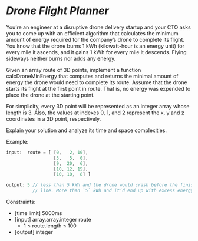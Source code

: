 # *Drone Flight Planner*

You’re an engineer at a disruptive drone delivery startup
and your CTO asks you to come up with an efficient algorithm that
calculates the minimum amount of energy required for the company’s drone
 to complete its flight. You know that the drone burns 1 kWh
(kilowatt-hour is an energy unit) for every mile it ascends, and it
gains 1 kWh for every mile it descends. Flying sideways neither burns
nor adds any energy.

Given an array route of 3D points, implement a function
calcDroneMinEnergy that computes and returns the minimal amount of
energy the drone would need to complete its route. Assume that the drone
 starts its flight at the first point in route. That is, no energy was
expended to place the drone at the starting point.

For simplicity, every 3D point will be represented as an
integer array whose length is 3. Also, the values at indexes 0, 1, and 2
 represent the x, y and z coordinates in a 3D point, respectively.

Explain your solution and analyze its time and space complexities.

Example:

```js
input:  route = [ [0,   2, 10],
                  [3,   5,  0],
                  [9,  20,  6],
                  [10, 12, 15],
                  [10, 10,  8] ]

output: 5 // less than 5 kWh and the drone would crash before the finish
          // line. More than `5` kWh and it’d end up with excess energy
```

Constraints:

* [time limit] 5000ms
* [input] array.array.integer route
  * 1 ≤ route.length ≤ 100
* [output] integer

